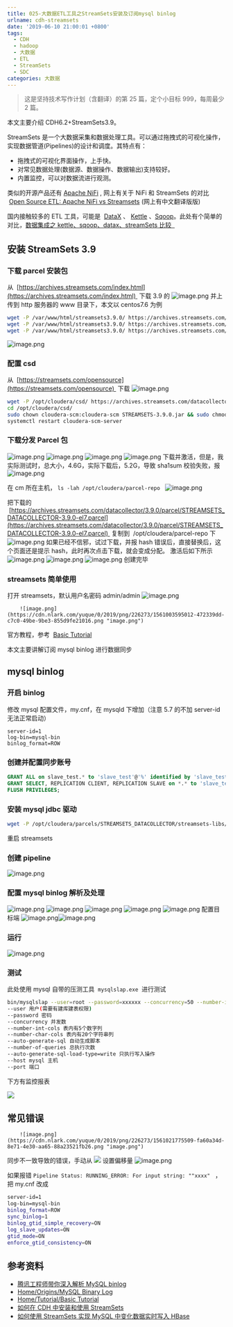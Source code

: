 ```yaml
---
title: 025-大数据ETL工具之StreamSets安装及订阅mysql binlog
urlname: cdh-streamsets
date: '2019-06-10 21:00:01 +0800'
tags:
  - CDH
  - hadoop
  - 大数据
  - ETL
  - StreamSets
  - SDC
categories: 大数据
---
```


> 这是坚持技术写作计划（含翻译）的第 25 篇，定个小目标 999，每周最少 2 篇。

本文主要介绍 CDH6.2+StreamSets3.9。

StreamSets 是一个大数据采集和数据处理工具。可以通过拖拽式的可视化操作，实现数据管道(Pipelines)的设计和调度。其特点有：

- 拖拽式的可视化界面操作，上手快。
- 对常见数据处理(数据源、数据操作、数据输出)支持较好。
- 内置监控，可以对数据流进行观测。

类似的开源产品还有 [Apache NiFi](http://nifi.apache.org/) , 网上有关于 NiFi 和 StreamSets 的对比  [Open Source ETL: Apache NiFi vs Streamsets](https://statsbot.co/blog/open-source-etl/) (网上有中文翻译版版)

国内接触较多的 ETL 工具，可能是  [DataX](https://github.com/alibaba/DataX) 、 [Kettle](https://kettle.pentaho.com) 、[Sqoop](http://sqoop.apache.org/)。此处有个简单的对比，[数据集成之 kettle、sqoop、datax、streamSets 比较  ](https://my.oschina.net/peakfang/blog/2056426)

## 安装 StreamSets 3.9

### 下载 parcel 安装包

从  [https://archives.streamsets.com/index.html](https://archives.streamsets.com/index.html)  下载 3.9 的
![image.png](https://cdn.nlark.com/yuque/0/2019/png/226273/1560930235577-b347118a-9af6-4e1e-b3c8-d76d7d388e95.png#align=left&display=inline&height=681&name=image.png&originHeight=681&originWidth=549&size=51810&status=done&width=549)
并上传到 http 服务器的 www 目录下，本文以 centos7.6 为例

```bash
wget -P /var/www/html/streamsets3.9.0/ https://archives.streamsets.com/datacollector/3.9.0/parcel/manifest.json
wget -P /var/www/html/streamsets3.9.0/ https://archives.streamsets.com/datacollector/3.9.0/parcel/STREAMSETS_DATACOLLECTOR-3.9.0-el7.parcel.sha
wget -P /var/www/html/streamsets3.9.0/ https://archives.streamsets.com/datacollector/3.9.0/parcel/STREAMSETS_DATACOLLECTOR-3.9.0-el7.parcel
```

![image.png](https://cdn.nlark.com/yuque/0/2019/png/226273/1560930516379-4f6922d6-76ed-44cd-b5c7-1b8579743cdf.png#align=left&display=inline&height=269&name=image.png&originHeight=269&originWidth=553&size=25017&status=done&width=553)

### 配置 csd

从  [https://streamsets.com/opensource](https://streamsets.com/opensource)  下载
![image.png](https://cdn.nlark.com/yuque/0/2019/png/226273/1560930592344-14e9b2ee-6153-4c2b-8e6e-eafa305b11ca.png#align=left&display=inline&height=628&name=image.png&originHeight=628&originWidth=520&size=49861&status=done&width=520)

```bash
wget -P /opt/cloudera/csd/ https://archives.streamsets.com/datacollector/3.9.0/csd/STREAMSETS-3.9.0.jar
cd /opt/cloudera/csd/
sudo chown cloudera-scm:cloudera-scm STREAMSETS-3.9.0.jar && sudo chmod 644 STREAMSETS-3.9.0.jar
systemctl restart cloudera-scm-server
```

### 下载分发 Parcel 包

![image.png](https://cdn.nlark.com/yuque/0/2019/png/226273/1560931069258-56f0a704-4b7a-4765-8e19-6600d46f7f6f.png#align=left&display=inline&height=158&name=image.png&originHeight=158&originWidth=770&size=15171&status=done&width=770)
![image.png](https://cdn.nlark.com/yuque/0/2019/png/226273/1560931088736-68ef0972-74b2-4043-984c-b2b1630adca0.png#align=left&display=inline&height=98&name=image.png&originHeight=98&originWidth=394&size=5113&status=done&width=394)
![image.png](https://cdn.nlark.com/yuque/0/2019/png/226273/1560931127791-d2b173ce-ed55-4b65-99a7-2cd658468dc5.png#align=left&display=inline&height=346&name=image.png&originHeight=346&originWidth=1023&size=42564&status=done&width=1023)
![image.png](https://cdn.nlark.com/yuque/0/2019/png/226273/1560931177761-a0d04a4d-a502-4b7f-a84e-fb6323c0299e.png#align=left&display=inline&height=118&name=image.png&originHeight=118&originWidth=1029&size=14553&status=done&width=1029)
下载并激活，但是，我实际测试时，总大小，4.6G，实际下载后，5.2G，导致 sha1sum 校验失败，报
![image.png](https://cdn.nlark.com/yuque/0/2019/png/226273/1560931888700-b4afecab-a671-463b-9610-701e2a58b761.png#align=left&display=inline&height=227&name=image.png&originHeight=227&originWidth=628&size=18002&status=done&width=628)

在 cm 所在主机， `ls -lah /opt/cloudera/parcel-repo`  
![image.png](https://cdn.nlark.com/yuque/0/2019/png/226273/1560932061185-d64adfe2-5884-4967-b98b-c76a999c3024.png#align=left&display=inline&height=159&name=image.png&originHeight=159&originWidth=777&size=25904&status=done&width=777)

把下载的  [https://archives.streamsets.com/datacollector/3.9.0/parcel/STREAMSETS_DATACOLLECTOR-3.9.0-el7.parcel](https://archives.streamsets.com/datacollector/3.9.0/parcel/STREAMSETS_DATACOLLECTOR-3.9.0-el7.parcel)  复制到  /opt/cloudera/parcel-repo 下
![image.png](https://cdn.nlark.com/yuque/0/2019/png/226273/1560932517429-eb7b8ece-4135-4a81-a751-8e8c0d267ef9.png#align=left&display=inline&height=105&name=image.png&originHeight=105&originWidth=1039&size=12588&status=done&width=1039)
如果已经不信邪，试过下载，并报 hash 错误后，直接替换后，这个页面还是提示 hash，此时再次点击下载，就会变成分配。
激活后如下所示
![image.png](https://cdn.nlark.com/yuque/0/2019/png/226273/1560936491543-f6e5539b-2396-4eb4-a616-ae2bafd02155.png#align=left&display=inline&height=156&name=image.png&originHeight=156&originWidth=1589&size=17337&status=done&width=1589)
![image.png](https://cdn.nlark.com/yuque/0/2019/png/226273/1560936642593-d20866d4-46d1-490e-9bff-8cf7c72587d5.png#align=left&display=inline&height=701&name=image.png&originHeight=701&originWidth=903&size=171790&status=done&width=903)
![image.png](https://cdn.nlark.com/yuque/0/2019/png/226273/1560936658975-a85eae7a-341d-4c68-8967-a670c23cb622.png#align=left&display=inline&height=378&name=image.png&originHeight=378&originWidth=1146&size=38226&status=done&width=1146)
创建完毕

### streamsets 简单使用

打开 streamsets，默认用户名密码 admin/admin
![image.png](https://cdn.nlark.com/yuque/0/2019/png/226273/1560945744410-72401676-7384-4312-8859-c7b652c1caca.png#align=left&display=inline&height=516&name=image.png&originHeight=516&originWidth=1374&size=63461&status=done&width=1374)

        ![image.png](https://cdn.nlark.com/yuque/0/2019/png/226273/1561003595012-472339dd-c7c0-49be-9be3-855d9fe21016.png "image.png")






官方教程，参考  [Basic Tutorial](https://streamsets.com/documentation/datacollector/3.9.x/help/datacollector/UserGuide/Tutorial/BasicTutorial.html)

本文主要讲解订阅 mysql binlog 进行数据同步

## mysql binlog

### 开启 binlog

修改 mysql 配置文件，my.cnf，在 mysqld 下增加（注意 5.7 的不加 server-id 无法正常启动）

```
server-id=1
log-bin=mysql-bin
binlog_format=ROW
```

### 创建并配置同步账号

```sql
GRANT ALL on slave_test.* to 'slave_test'@'%' identified by 'slave_test';
GRANT SELECT, REPLICATION CLIENT, REPLICATION SLAVE on *.* to 'slave_test'@'%';
FLUSH PRIVILEGES;
```

### 安装 mysql jdbc 驱动

```bash
wget -P /opt/cloudera/parcels/STREAMSETS_DATACOLLECTOR/streamsets-libs/streamsets-datacollector-mysql-binlog-lib/lib/ https://repo1.maven.org/maven2/mysql/mysql-connector-java/5.1.47/mysql-connector-java-5.1.47.jar
```

重启 streamsets

### 创建 pipeline

![image.png](https://cdn.nlark.com/yuque/0/2019/png/226273/1561022971274-512e79c5-11a2-4910-85e2-aabeba28edb2.png#align=left&display=inline&height=483&name=image.png&originHeight=483&originWidth=1245&size=57203&status=done&width=1245)

### 配置 mysql binlog 解析及处理

![image.png](https://cdn.nlark.com/yuque/0/2019/png/226273/1561023067141-a97a2e75-8272-472e-8d31-812be2123206.png#align=left&display=inline&height=703&name=image.png&originHeight=703&originWidth=831&size=64114&status=done&width=831)
![image.png](https://cdn.nlark.com/yuque/0/2019/png/226273/1561023232872-f63802b3-7be6-4968-9fb9-2f7c368e7c3b.png#align=left&display=inline&height=649&name=image.png&originHeight=649&originWidth=781&size=44770&status=done&width=781)
![image.png](https://cdn.nlark.com/yuque/0/2019/png/226273/1561023290961-315616ad-faed-405c-af47-f1bed5816b07.png#align=left&display=inline&height=345&name=image.png&originHeight=345&originWidth=776&size=40429&status=done&width=776)
![image.png](https://cdn.nlark.com/yuque/0/2019/png/226273/1561023323874-819a18b1-42f9-404b-9eac-17d7b7190b3c.png#align=left&display=inline&height=211&name=image.png&originHeight=211&originWidth=658&size=15146&status=done&width=658)
![image.png](https://cdn.nlark.com/yuque/0/2019/png/226273/1561023405577-345c7f5d-e682-45ba-b684-450707e4d26d.png#align=left&display=inline&height=482&name=image.png&originHeight=482&originWidth=880&size=57665&status=done&width=880)
配置目标端
![image.png](https://cdn.nlark.com/yuque/0/2019/png/226273/1561023517902-fcf0a0d8-7360-4ca9-aed4-2b2f88b07ce7.png#align=left&display=inline&height=428&name=image.png&originHeight=428&originWidth=303&size=22581&status=done&width=303)![image.png](https://cdn.nlark.com/yuque/0/2019/png/226273/1561023530221-53bf1e14-b792-40bf-9fcf-234b3c1ca097.png#align=left&display=inline&height=583&name=image.png&originHeight=583&originWidth=773&size=28852&status=done&width=773)

### 运行

![image.png](https://cdn.nlark.com/yuque/0/2019/png/226273/1561023620269-fd10f7a4-f48d-44d7-a61f-d03a5fc8dead.png#align=left&display=inline&height=458&name=image.png&originHeight=458&originWidth=1808&size=69037&status=done&width=1808)

### 测试

此处使用 mysql 自带的压测工具  `mysqlslap.exe`  进行测试

```bash
bin/mysqlslap --user=root --password=xxxxxx --concurrency=50 --number-int-cols=5 --number-char-cols=20 --auto-generate-sql --number-of-queries=100000 --auto-generate-sql-load-type=write --host=192.168.0.123 --port=3306
--user 用户(需要有建库建表权限)
--password 密码
--concurrency 并发数
--number-int-cols 表内有5个数字列
--number-char-cols 表内有20个字符串列
--auto-generate-sql 自动生成脚本
--number-of-queries 总执行次数
--auto-generate-sql-load-type=write 只执行写入操作
--host mysql 主机
--port 端口
```

下方有监控报表

![](https://cdn.nlark.com/yuque/0/2019/png/226273/1561022869352-3d191209-41df-43ef-a7a6-5b7f097f4ba0.png#align=left&display=inline&height=883&originHeight=883&originWidth=1896&status=done&width=1896)

## 常见错误

        ![image.png](https://cdn.nlark.com/yuque/0/2019/png/226273/1561021775509-fa60a34d-8e71-4e30-aa65-88a23521fb26.png "image.png")






同步不一致导致的错误，手动从
![](https://cdn.nlark.com/yuque/0/2019/png/226273/1561023290961-315616ad-faed-405c-af47-f1bed5816b07.png#align=left&display=inline&height=332&originHeight=345&originWidth=776&status=done&width=746)
设置偏移量
![image.png](https://cdn.nlark.com/yuque/0/2019/png/226273/1561022441978-aefea073-d2eb-41b6-863c-733229e35252.png#align=left&display=inline&height=709&name=image.png&originHeight=709&originWidth=900&size=124020&status=done&width=900)

如果报错 `Pipeline Status: RUNNING_ERROR: For input string: ""xxxx"`   ，把 my.cnf 改成

```bash
server-id=1
log-bin=mysql-bin
binlog_format=ROW
sync_binlog=1
binlog_gtid_simple_recovery=ON
log_slave_updates=ON
gtid_mode=ON
enforce_gtid_consistency=ON
```

## 参考资料

- [腾讯工程师带你深入解析 MySQL binlog](https://zhuanlan.zhihu.com/p/33504555)
- [Home/Origins/MySQL Binary Log](https://streamsets.com/documentation/datacollector/latest/help/datacollector/UserGuide/Origins/MySQLBinaryLog.html)
- [Home/Tutorial/Basic Tutorial](https://streamsets.com/documentation/datacollector/3.9.x/help/datacollector/UserGuide/Tutorial/BasicTutorial.html)
- [如何在 CDH 中安装和使用 StreamSets](https://mp.weixin.qq.com/s?__biz=MzI4OTY3MTUyNg==∣=2247488566&idx=1&sn=8c4350eb654453b2317de2b347b6e525&chksm=ec2ac43fdb5d4d2964e2b074d02faaeebe202c2ba3565ac00f589b696644bdbfa8f6f4d9754e&scene=21#wechat_redirect)
- [如何使用 StreamSets 实现 MySQL 中变化数据实时写入 HBase](https://cloud.tencent.com/developer/article/1158163)
